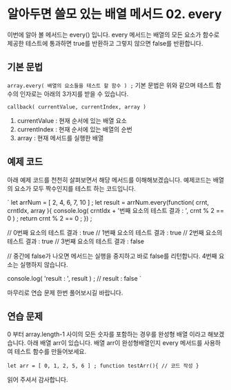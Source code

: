 # 알아두면 쓸모 있는 배열 메서드 02. every

이번에 알아 볼 메서드는 every() 입니다.
every 메서드는 배열의 모든 요소가 함수로 제공한 테스트에 통과하면 true를 반환하고 그렇지 않으면 false를 반환합니다.

## 기본 문법

`
array.every( 배열의 요소들을 테스트 할 함수 ) ;
`
기본 문법은 위와 같으며 테스트 함수의 인자로는 아래의 3가지를 받을 수 있습니다.

`
callback( currentValue, currentIndex, array )
`

1. currentValue : 현재 순서에 있는 배열 요소
2. currentIndex : 현재 순서에 있는 배열의 순번
3. array : 현재 메서드를 실행한 배열

## 예제 코드

아래 예제 코드를 천천히 살펴보면서 해당 메서드를 이해해보겠습니다.
예제코드는 배열의 요소가 모두 짝수인지를 테스트 하는 코드입니다.

`
let arrNum = [ 2, 4, 6, 7, 10 ] ;
let result = arrNum.every(function( crnt, crntIdx, array ){
	console.log( crntIdx + '번째 요소의 테스트 결과 : ', crnt % 2 == 0 ) ;
	return crnt % 2 == 0 ;
}) ;

// 0번째 요소의 테스트 결과 :  true
// 1번째 요소의 테스트 결과 :  true
// 2번째 요소의 테스트 결과 :  true
// 3번째 요소의 테스트 결과 :  false

// 중간에 false가 나오면 메서드는 실행을 중지하고 바로 false를 리턴합니다. 4번째 요소는 실행하지 않습니다.

console.log( 'result : ', result ) ;
// result :  false
`

마무리로 연습 문제 한번 풀어보시길 바랍니다.

## 연습 문제

0 부터 array.length-1 사이의 모든 숫자를 포함하는 경우를 완성형 배열 이라고 해보겠습니다. 아래 배열 arr이 있습니다. 배열 arr이 완성형배열인지 every 메서드를 사용하여 테스트 함수를 만들어보세요.

`
let arr = [ 0, 1, 2, 5, 6 ] ;
function testArr(){
	// 코드 작성
}
`

읽어 주셔서 감사합니다.